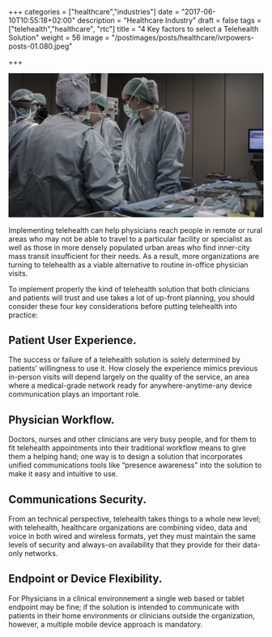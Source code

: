 +++
categories = ["healthcare","industries"]
date = "2017-06-10T10:55:18+02:00"
description = "Healthcare Industry"
draft = false
tags = ["telehealth","healthcare", "rtc"]
title = "4 Key factors to select a Telehealth Solution"
weight = 56
image = "/postimages/posts/healthcare/ivrpowers-posts-01.080.jpeg"

+++

![Healthcare](/postimages/posts/healthcare/ivrpowers-posts-01.080.jpeg)

Implementing telehealth can help physicians reach people in remote or rural areas who may not be able to travel to a particular facility or specialist as well as those in more densely populated urban areas who find inner-city mass transit insufficient for their needs. As a result, more organizations are turning to telehealth as a viable alternative to routine in-office physician visits.

To implement properly the kind of telehealth solution that both clinicians and patients will trust and use takes a lot of up-front planning, you should consider these four key considerations before putting telehealth into practice:

## Patient User Experience.
The success or failure of a telehealth solution is solely determined by patients’ willingness to use it. How closely the experience mimics previous in-person visits will depend largely on the quality of the service, an area where a medical-grade network ready for anywhere-anytime-any device communication plays an important role.

## Physician Workflow.
Doctors, nurses and other clinicians are very busy people, and for them to fit telehealth appointments into their traditional workflow means to give them a helping hand; one way is to design a solution that incorporates unified communications tools like “presence awareness” into the solution to make it easy and intuitive to use.

## Communications Security.
From an technical perspective, telehealth takes things to a whole new level; with telehealth, healthcare organizations are combining video, data and voice in both wired and wireless formats, yet they must maintain the same levels of security and always-on availability that they provide for their data-only networks.

## Endpoint or Device Flexibility.
For Physicians in a clinical environnement a single web based or tablet endpoint may be fine; if the solution is intended to communicate with patients in their home environments or clinicians outside the organization, however, a multiple mobile device approach is mandatory.